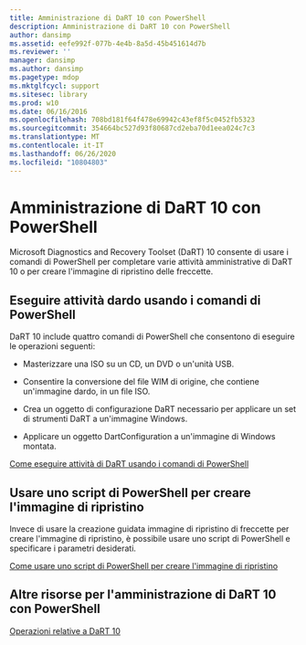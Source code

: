 ```yaml
---
title: Amministrazione di DaRT 10 con PowerShell
description: Amministrazione di DaRT 10 con PowerShell
author: dansimp
ms.assetid: eefe992f-077b-4e4b-8a5d-45b451614d7b
ms.reviewer: ''
manager: dansimp
ms.author: dansimp
ms.pagetype: mdop
ms.mktglfcycl: support
ms.sitesec: library
ms.prod: w10
ms.date: 06/16/2016
ms.openlocfilehash: 708bd181f64f478e69942c43ef8f5c0452fb5323
ms.sourcegitcommit: 354664bc527d93f80687cd2eba70d1eea024c7c3
ms.translationtype: MT
ms.contentlocale: it-IT
ms.lasthandoff: 06/26/2020
ms.locfileid: "10804803"
---
```

# Amministrazione di DaRT 10 con PowerShell


Microsoft Diagnostics and Recovery Toolset (DaRT) 10 consente di usare i comandi di PowerShell per completare varie attività amministrative di DaRT 10 o per creare l'immagine di ripristino delle freccette.

## Eseguire attività dardo usando i comandi di PowerShell


DaRT 10 include quattro comandi di PowerShell che consentono di eseguire le operazioni seguenti:

-   Masterizzare una ISO su un CD, un DVD o un'unità USB.

-   Consentire la conversione del file WIM di origine, che contiene un'immagine dardo, in un file ISO.

-   Crea un oggetto di configurazione DaRT necessario per applicare un set di strumenti DaRT a un'immagine Windows.

-   Applicare un oggetto DartConfiguration a un'immagine di Windows montata.

[Come eseguire attività di DaRT usando i comandi di PowerShell](how-to-perform-dart-tasks-by-using-powershell-commands-dart-10.md)

## Usare uno script di PowerShell per creare l'immagine di ripristino


Invece di usare la creazione guidata immagine di ripristino di freccette per creare l'immagine di ripristino, è possibile usare uno script di PowerShell e specificare i parametri desiderati.

[Come usare uno script di PowerShell per creare l'immagine di ripristino](how-to-use-a-powershell-script-to-create-the-recovery-image-dart-10.md)

## Altre risorse per l'amministrazione di DaRT 10 con PowerShell


[Operazioni relative a DaRT 10](operations-for-dart-10.md)

 

 





